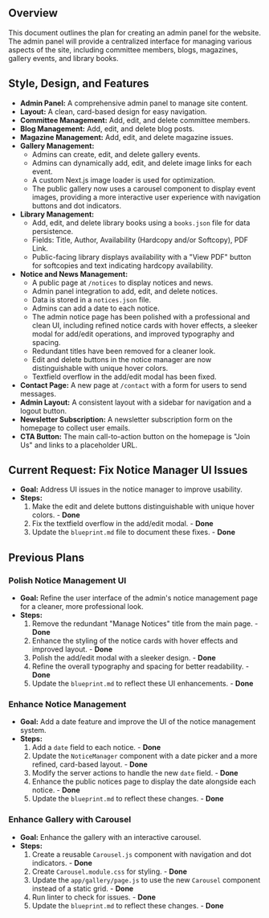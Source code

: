 ## Overview

This document outlines the plan for creating an admin panel for the website. The admin panel will provide a centralized interface for managing various aspects of the site, including committee members, blogs, magazines, gallery events, and library books.

## Style, Design, and Features

*   **Admin Panel:** A comprehensive admin panel to manage site content.
*   **Layout:** A clean, card-based design for easy navigation.
*   **Committee Management:** Add, edit, and delete committee members.
*   **Blog Management:** Add, edit, and delete blog posts.
*   **Magazine Management:** Add, edit, and delete magazine issues.
*   **Gallery Management:**
    *   Admins can create, edit, and delete gallery events.
    *   Admins can dynamically add, edit, and delete image links for each event.
    *   A custom Next.js image loader is used for optimization.
    *   The public gallery now uses a carousel component to display event images, providing a more interactive user experience with navigation buttons and dot indicators.
*   **Library Management:**
    *   Add, edit, and delete library books using a `books.json` file for data persistence.
    *   Fields: Title, Author, Availability (Hardcopy and/or Softcopy), PDF Link.
    *   Public-facing library displays availability with a "View PDF" button for softcopies and text indicating hardcopy availability.
*   **Notice and News Management:**
    *   A public page at `/notices` to display notices and news.
    *   Admin panel integration to add, edit, and delete notices.
    *   Data is stored in a `notices.json` file.
    *   Admins can add a date to each notice.
    *   The admin notice page has been polished with a professional and clean UI, including refined notice cards with hover effects, a sleeker modal for add/edit operations, and improved typography and spacing.
    *   Redundant titles have been removed for a cleaner look.
    *   Edit and delete buttons in the notice manager are now distinguishable with unique hover colors.
    *   Textfield overflow in the add/edit modal has been fixed.
*   **Contact Page:** A new page at `/contact` with a form for users to send messages.
*   **Admin Layout:** A consistent layout with a sidebar for navigation and a logout button.
*   **Newsletter Subscription:** A newsletter subscription form on the homepage to collect user emails.
*   **CTA Button:** The main call-to-action button on the homepage is "Join Us" and links to a placeholder URL.

## Current Request: Fix Notice Manager UI Issues

*   **Goal:** Address UI issues in the notice manager to improve usability.
*   **Steps:**
    1.  Make the edit and delete buttons distinguishable with unique hover colors. - **Done**
    2.  Fix the textfield overflow in the add/edit modal. - **Done**
    3.  Update the `blueprint.md` file to document these fixes. - **Done**

## Previous Plans

### Polish Notice Management UI

*   **Goal:** Refine the user interface of the admin's notice management page for a cleaner, more professional look.
*   **Steps:**
    1.  Remove the redundant "Manage Notices" title from the main page. - **Done**
    2.  Enhance the styling of the notice cards with hover effects and improved layout. - **Done**
    3.  Polish the add/edit modal with a sleeker design. - **Done**
    4.  Refine the overall typography and spacing for better readability. - **Done**
    5.  Update the `blueprint.md` to reflect these UI enhancements. - **Done**

### Enhance Notice Management

*   **Goal:** Add a date feature and improve the UI of the notice management system.
*   **Steps:**
    1.  Add a `date` field to each notice. - **Done**
    2.  Update the `NoticeManager` component with a date picker and a more refined, card-based layout. - **Done**
    3.  Modify the server actions to handle the new `date` field. - **Done**
    4.  Enhance the public notices page to display the date alongside each notice. - **Done**
    5.  Update the `blueprint.md` to reflect these changes. - **Done**

### Enhance Gallery with Carousel

*   **Goal:** Enhance the gallery with an interactive carousel.
*   **Steps:**
    1.  Create a reusable `Carousel.js` component with navigation and dot indicators. - **Done**
    2.  Create `Carousel.module.css` for styling. - **Done**
    3.  Update the `app/gallery/page.js` to use the new `Carousel` component instead of a static grid. - **Done**
    4.  Run linter to check for issues. - **Done**
    5.  Update the `blueprint.md` to reflect these changes. - **Done**
